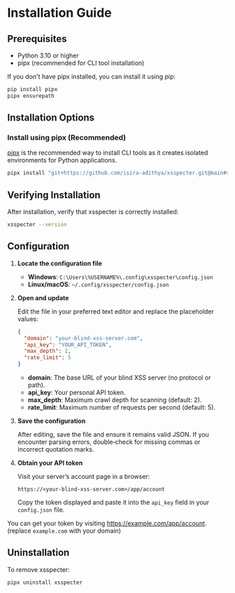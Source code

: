 # Installation Guide

## Prerequisites

- Python 3.10 or higher
- pipx (recommended for CLI tool installation)

If you don't have pipx installed, you can install it using pip:

```bash
pip install pipx
pipx ensurepath
```

## Installation Options

### Install using pipx (Recommended)

[pipx](https://pypa.github.io/pipx/) is the recommended way to install CLI tools as it creates isolated environments for Python applications.

```bash
pipx install "git+https://github.com/isira-adithya/xsspecter.git@main#subdirectory=cli"
```

## Verifying Installation

After installation, verify that xsspecter is correctly installed:

```bash
xsspecter --version
```

## Configuration

1. **Locate the configuration file**

   * **Windows**: `C:\Users\%USERNAME%\.config\xsspecter\config.json`
   * **Linux/macOS**: `~/.config/xsspecter/config.json`

2. **Open and update**

   Edit the file in your preferred text editor and replace the placeholder values:

   ```json
   {
     "domain": "your-blind-xss-server.com",
     "api_key": "YOUR_API_TOKEN",
     "max_depth": 2,
     "rate_limit": 5
   }
   ```

   * **domain**: The base URL of your blind XSS server (no protocol or path).
   * **api\_key**: Your personal API token.
   * **max\_depth**: Maximum crawl depth for scanning (default: 2).
   * **rate\_limit**: Maximum number of requests per second (default: 5).

3. **Save the configuration**

   After editing, save the file and ensure it remains valid JSON. If you encounter parsing errors, double‑check for missing commas or incorrect quotation marks.

4. **Obtain your API token**

   Visit your server’s account page in a browser:

   ```plaintext
   https://<your-blind-xss-server.com>/app/account
   ```

   Copy the token displayed and paste it into the `api_key` field in your `config.json` file.


You can get your token by visiting https://example.com/app/account. (replace `example.com` with your domain)

## Uninstallation

To remove xsspecter:

```bash
pipx uninstall xsspecter
```

